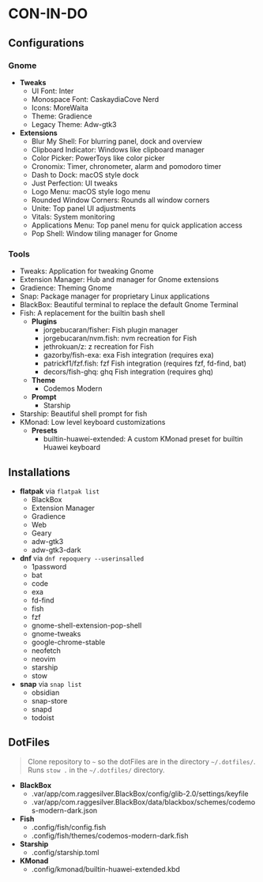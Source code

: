 # CON-IN-DO

## Configurations

### Gnome

- **Tweaks**
  - UI Font: Inter
  - Monospace Font: CaskaydiaCove Nerd
  - Icons: MoreWaita
  - Theme: Gradience
  - Legacy Theme: Adw-gtk3
- **Extensions**
  - Blur My Shell: For blurring panel, dock and overview
  - Clipboard Indicator: Windows like clipboard manager
  - Color Picker: PowerToys like color picker
  - Cronomix: Timer, chronometer, alarm and pomodoro timer
  - Dash to Dock: macOS style dock
  - Just Perfection: UI tweaks
  - Logo Menu: macOS style logo menu
  - Rounded Window Corners: Rounds all window corners
  - Unite: Top panel UI adjustments
  - Vitals: System monitoring
  - Applications Menu: Top panel menu for quick application access
  - Pop Shell: Window tiling manager for Gnome

### Tools

- Tweaks: Application for tweaking Gnome
- Extension Manager: Hub and manager for Gnome extensions
- Gradience: Theming Gnome
- Snap: Package manager for proprietary Linux applications
- BlackBox: Beautiful terminal to replace the default Gnome Terminal
- Fish: A replacement for the builtin bash shell
  - **Plugins**
    - jorgebucaran/fisher: Fish plugin manager
    - jorgebucaran/nvm.fish: nvm recreation for Fish
    - jethrokuan/z: z recreation for Fish
    - gazorby/fish-exa: exa Fish integration (requires exa)
    - patrickf1/fzf.fish: fzf Fish integration (requires fzf, fd-find, bat)
    - decors/fish-ghq: ghq Fish integration (requires ghq)
  - **Theme**
    - Codemos Modern
  - **Prompt**
    - Starship
- Starship: Beautiful shell prompt for fish
- KMonad: Low level keyboard customizations
  - **Presets**
    - builtin-huawei-extended: A custom KMonad preset for builtin Huawei keyboard

## Installations

- **flatpak** via `flatpak list`
  - BlackBox
  - Extension Manager
  - Gradience
  - Web
  - Geary
  - adw-gtk3
  - adw-gtk3-dark
- **dnf** via `dnf repoquery --userinsalled`
  - 1password
  - bat
  - code
  - exa
  - fd-find
  - fish
  - fzf
  - gnome-shell-extension-pop-shell
  - gnome-tweaks
  - google-chrome-stable
  - neofetch
  - neovim
  - starship
  - stow
- **snap** via `snap list`
  - obsidian
  - snap-store
  - snapd
  - todoist

## DotFiles

> Clone repository to `~` so the dotFiles are in the directory `~/.dotfiles/`. Runs `stow .` in the `~/.dotfiles/` directory.

- **BlackBox**
  - .var/app/com.raggesilver.BlackBox/config/glib-2.0/settings/keyfile
  - .var/app/com.raggesilver.BlackBox/data/blackbox/schemes/codemos-modern-dark.json
- **Fish**
  - .config/fish/config.fish
  - .config/fish/themes/codemos-modern-dark.fish
- **Starship**
  - .config/starship.toml
- **KMonad**
  - .config/kmonad/builtin-huawei-extended.kbd
